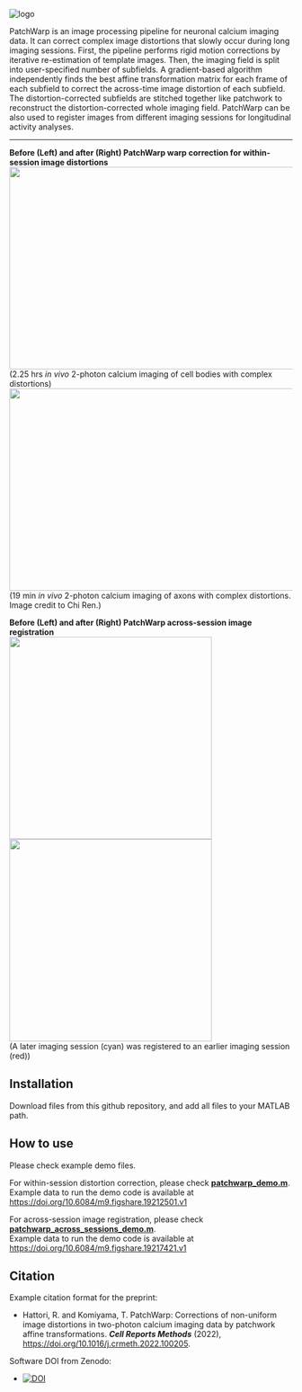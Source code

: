 ![logo](https://user-images.githubusercontent.com/25396523/130375407-d5a7646c-3b4e-42cb-baa5-268f02f68595.png)


PatchWarp is an image processing pipeline for neuronal calcium imaging data. It can correct complex image distortions that slowly occur during long imaging sessions. First, the pipeline performs rigid motion corrections by iterative re-estimation of template images. Then, the imaging field is split into user-specified number of subfields. A gradient-based algorithm independently finds the best affine transformation matrix for each frame of each subfield to correct the across-time image distortion of each subfield. The distortion-corrected subfields are stitched together like patchwork to reconstruct the distortion-corrected whole imaging field. PatchWarp can be also used to register images from different imaging sessions for longitudinal activity analyses.

---
**Before (Left) and after (Right) PatchWarp warp correction for within-session image distortions**    
<img src="https://user-images.githubusercontent.com/25396523/131230196-1938d133-6ea5-4814-af53-41e9a949ddae.gif" width="720" height="360">  
(2.25 hrs *in vivo* 2-photon calcium imaging of cell bodies with complex distortions)  
<img src="https://user-images.githubusercontent.com/25396523/155606780-a26a148f-3cb9-4083-97b1-3d28fe36f465.gif" width="720" height="360">  
(19 min *in vivo* 2-photon calcium imaging of axons with complex distortions. Image credit to Chi Ren.)  

**Before (Left) and after (Right) PatchWarp across-session image registration**   
<img src="https://user-images.githubusercontent.com/25396523/134836357-30dc6772-b6a7-487e-83b5-adc272076db9.jpg" width="360" height="360"> <img src="https://user-images.githubusercontent.com/25396523/134836358-9c686950-db99-45e5-a43f-d596964c09bf.jpg" width="360" height="360">  
(A later imaging session (cyan) was registered to an earlier imaging session (red)) 

## Installation
Download files from this github repository, and add all files to your MATLAB path. 

## How to use
Please check example demo files. 

For within-session distortion correction, please check [**patchwarp_demo.m**](https://github.com/ryhattori/PatchWarp/blob/main/PatchWarp/patchwarp_demo.m).   
Example data to run the demo code is available at https://doi.org/10.6084/m9.figshare.19212501.v1

For across-session image registration, please check [**patchwarp_across_sessions_demo.m**](https://github.com/ryhattori/PatchWarp/blob/main/PatchWarp/patchwarp_across_sessions_demo.m).  
Example data to run the demo code is available at https://doi.org/10.6084/m9.figshare.19217421.v1

## Citation
Example citation format for the preprint:  
- Hattori, R. and Komiyama, T. PatchWarp: Corrections of non-uniform image distortions in two-photon calcium imaging data by patchwork affine transformations. **_Cell Reports Methods_** (2022), https://doi.org/10.1016/j.crmeth.2022.100205.

Software DOI from Zenodo:   
- [![DOI](https://zenodo.org/badge/DOI/10.5281/zenodo.5232757.svg)](https://doi.org/10.5281/zenodo.5232757)
